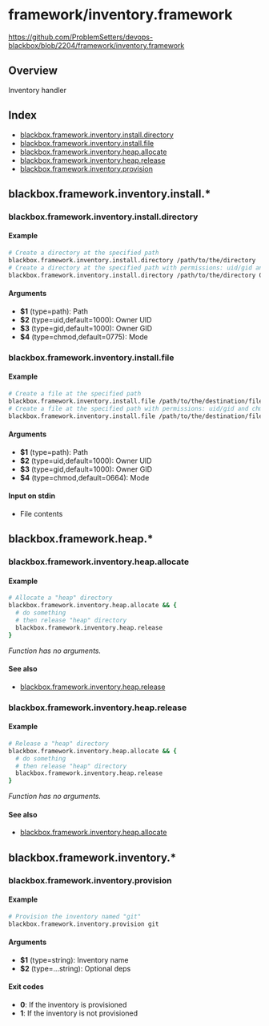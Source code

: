 # framework/inventory.framework

https://github.com/ProblemSetters/devops-blackbox/blob/2204/framework/inventory.framework

## Overview

Inventory handler

## Index

* [blackbox.framework.inventory.install.directory](#blackboxframeworkinventoryinstalldirectory)
* [blackbox.framework.inventory.install.file](#blackboxframeworkinventoryinstallfile)
* [blackbox.framework.inventory.heap.allocate](#blackboxframeworkinventoryheapallocate)
* [blackbox.framework.inventory.heap.release](#blackboxframeworkinventoryheaprelease)
* [blackbox.framework.inventory.provision](#blackboxframeworkinventoryprovision)

## blackbox.framework.inventory.install.*

### blackbox.framework.inventory.install.directory

#### Example

```bash
# Create a directory at the specified path
blackbox.framework.inventory.install.directory /path/to/the/directory
# Create a directory at the specified path with permissions: uid/gid and chmod
blackbox.framework.inventory.install.directory /path/to/the/directory 0 0 0777
```

#### Arguments

* **$1** (type=path): Path
* **$2** (type=uid,default=1000): Owner UID
* **$3** (type=gid,default=1000): Owner GID
* **$4** (type=chmod,default=0775): Mode

### blackbox.framework.inventory.install.file

#### Example

```bash
# Create a file at the specified path
blackbox.framework.inventory.install.file /path/to/the/destination/file </path/to/the/source/file
# Create a file at the specified path with permissions: uid/gid and chmod
blackbox.framework.inventory.install.file /path/to/the/destination/file 0 0 0777 </path/to/the/source/file
```

#### Arguments

* **$1** (type=path): Path
* **$2** (type=uid,default=1000): Owner UID
* **$3** (type=gid,default=1000): Owner GID
* **$4** (type=chmod,default=0664): Mode

#### Input on stdin

* File contents

## blackbox.framework.heap.*

### blackbox.framework.inventory.heap.allocate

#### Example

```bash
# Allocate a "heap" directory
blackbox.framework.inventory.heap.allocate && {
  # do something
  # then release "heap" directory
  blackbox.framework.inventory.heap.release
}
```

_Function has no arguments._

#### See also

* [blackbox.framework.inventory.heap.release](#blackboxframeworkinventoryheaprelease)

### blackbox.framework.inventory.heap.release

#### Example

```bash
# Release a "heap" directory
blackbox.framework.inventory.heap.allocate && {
  # do something
  # then release "heap" directory
  blackbox.framework.inventory.heap.release
}
```

_Function has no arguments._

#### See also

* [blackbox.framework.inventory.heap.allocate](#blackboxframeworkinventoryheapallocate)

## blackbox.framework.inventory.*

### blackbox.framework.inventory.provision

#### Example

```bash
# Provision the inventory named "git"
blackbox.framework.inventory.provision git
```

#### Arguments

* **$1** (type=string): Inventory name
* **$2** (type=...string): Optional deps

#### Exit codes

* **0**: If the inventory is provisioned
* **1**: If the inventory is not provisioned

